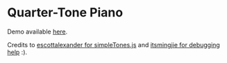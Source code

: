 # Quarter-Tone Piano

Demo available [here](http://qtpiano.surge.sh/).

Credits to [escottalexander for simpleTones.js](https://github.com/escottalexander/simpleTones.js) and [itsmingjie for debugging help](https://github.com/itsmingjie) :).
